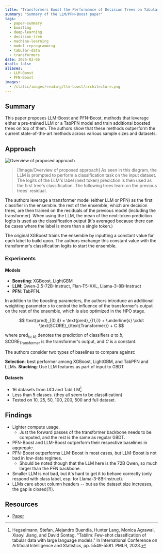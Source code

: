 ```yaml
---
title: "Transformers Boost the Performance of Decision Trees on Tabular Data across Sample Sizes"
summary: "Summary of the LLM/PFN-Boost paper"
tags:
  - paper-summary
  - boosting
  - deep-learning
  - decision-tree
  - machine-learning
  - model-reprogramming
  - tabular-data
  - transformers
date: 2025-02-06
draft: false
aliases:
  - LLM-Boost
  - PFN-Boost
images:
  - /static/images/reading/llm-boost/architecture.png
---
```


## Summary

This paper proposes LLM-Boost and PFN-Boost, methods that leverage either a pre-trained LLM or a TabPFN model and train additional boosted trees on top of them. The authors show that these methods outperform the current state-of-the-art methods across various sample sizes and datasets.

## Approach

![Overview of proposed approach](/static/images/reading/llm-boost/architecture.png)

> [!image/Overview of proposed approach]
> As seen in this diagram, the LLM is prompted to perform a classification task on the input dataset. The logits of the LLM's label (next token) prediction is then used as the first tree's classification. The following trees learn on the previous trees' residual.

The authors leverage a transformer model (either LLM or PFN) as the first classifier in the ensemble. the rest of the ensemble, which are decision trees, are then trained on the residuals of the previous model (including the transformer).
When using the LLM, the mean of the next-token prediction logits is used as the classification output (it's averaged because there can be cases where the label is more than a single token.)

The original XGBoost trains the ensemble by inputting a constant value for each label to build upon. The authors exchange this constant value with the transformer's classification logits to start the ensemble.

### Experiments

#### Models

- **Boosting**: XGBoost, LightGBM
- **LLM**: Qwen-2.5-72B-Instruct, Flan-T5-XXL, Llama-3-8B-Instruct
- **PFN**: TabPFN.

In addition to the boosting parameters, the authors introduce an additional weighting parameter $s$ to control the influence of the transformer's output on the rest of the ensemble, which is also optimized in the HPO stage.

$$
\text{pred}_{(0,i)} = \text{pred}_{(1,i)} + \underline{s} \cdot \text{SCORE}_{\text{Transformer}} + C
$$

where $\text{pred}_{(a,b)}$ denotes the prediction of classifiers $a$ to $b$, $\text{SCORE}_{\text{Transformer}}$ is the transformer's output, and $C$ is a constant.

The authors consider two types of baselines to compare against:

**Selection**: best performer among XGBoost, LightGBM, and TabPFN and LLMs.
**Stacking**: Use LLM features as part of input to GBDT

#### Datasets

- 16 datasets from UCI and TabLLM[^1].
- Less than 5 classes. (they all seem to be classification)
- Tested on 10, 25, 50, 100, 200, 500 and full dataset.


## Findings

- Lighter compute usage.
  - Just the forward passes of the transformer backbone needs to be computed, and the rest is the same as regular GBDT.
- PFN-Boost and LLM-Boost outperform their respective baselines in aggregate.
- PFN-Boost outperforms LLM-Boost in most cases, but LLM-Boost is not bad in low-data regimes.
  - Should be noted though that the LLM here is the 72B Qwen, so much larger than the PFN backbone.
- Smaller LLM is not bad, but it's hard to get it to behave correctly (only respond with class label, esp. for Llama-3-8B-Instruct).
- LLMs care about column headers -- but as the dataset size increases, the gap is closed(?!).

## Resources

- [Paper](http://arxiv.org/abs/2502.02672)

[^1]: Hegselmann, Stefan, Alejandro Buendia, Hunter Lang, Monica Agrawal, Xiaoyi Jiang, and David Sontag. "Tabllm: Few-shot classification of tabular data with large language models." In International Conference on Artificial Intelligence and Statistics, pp. 5549-5581. PMLR, 2023.
